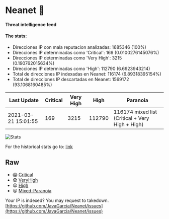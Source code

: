 # Neanet :hocho:
#### Threat intelligence feed
#### The stats:

- Direcciones IP con mala reputacion analizadas: 1685346 (100%)
- Direcciones IP determinadas como 'Critical':  169 (0.0100276145076%)
- Direcciones IP determinadas como 'Very High':  3215 (0.190762015634%)
- Direcciones IP determinadas como 'High':  112790 (6.6923943214)
- Total de direcciones IP indexadas en Neanet:  116174 (6.89318395154%)
- Total de direcciones IP descartadas en Neanet:  1569172 (93.1068160485%)

| Last Update | Critical | Very High | High | Paranoia |
| --- | --- | --- | --- | --- |
| 2021-03-21 15:01:55 | 169 | 3215 | 112790 | 116174 mixed list (Critical + Very High + High)|

![Stats](https://docs.google.com/spreadsheets/d/e/2PACX-1vSnaNMIXVabIpDJjufMlzH7poXnshF3mgd8Is1g9ytUEzVsP5my4Trn8f-xkoLLQ38xpL3HtmUexLo6/pubchart?oid=501124687&format=image)

For the historical stats go to: [link](/stats.csv)
## Raw
- :scream: [Critical](https://raw.githubusercontent.com/JavaGarcia/Neanet/master/blacklists/neanet_critical.txt)
- :fearful: [VeryHigh](https://raw.githubusercontent.com/JavaGarcia/Neanet/master/blacklists/neanet_veryHigh.txtt)
- :frowning: [High](https://raw.githubusercontent.com/JavaGarcia/Neanet/master/blacklists/neanet_high.txt)
- :dizzy_face: [Mixed-Paranoia](https://raw.githubusercontent.com/JavaGarcia/Neanet/master/blacklists/neanet_all.txt)


Your IP is indexed? You may request to takedown. [https://github.com/JavaGarcia/Neanet/issues](https://github.com/JavaGarcia/Neanet/issues)




































































































































































































































































































































































































































































































































































































































































































































































































































































































































































































































































































































































































































































































































































































































































































































































































































































































































































































































































































































































































































































































































































































































































































































































































































































































































































































































































































































































































































































































































































































































































































































































































































































































































































































































































































































































































































































































































































































































































































































































































































































































































































































































































































































































































































































































































































































































































































































































































































































































































































































































































































































































































































